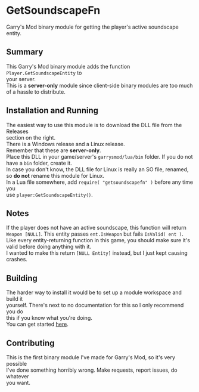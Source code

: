 # GetSoundscapeFn
Garry's Mod binary module for getting the player's active soundscape entity.  

## Summary  
This Garry's Mod binary module adds the function `Player.GetSoundscapeEntity` to  
your server.  
This is a **server-only** module since client-side binary modules are too much  
of a hassle to distribute.  

## Installation and Running
The easiest way to use this module is to download the DLL file from the Releases  
section on the right.  
There is a Windows release and a Linux release.  
Remember that these are **server-only**.  
Place this DLL in your game/server's `garrysmod/lua/bin` folder.  If you do not  
have a `bin` folder, create it.  
In case you don't know, the DLL file for Linux is really an SO file, renamed,  
so **do not** rename this module for Linux.  
In a Lua file somewhere, add `require( "getsoundscapefn" )` before any time you  
use `player:GetSoundscapeEntity()`.

## Notes
If the player does not have an active soundscape, this function will return  
`Weapon [NULL]`.  This entity passes `ent.IsWeapon` but fails `IsValid( ent )`.  
Like every entity-returning function in this game, you should make sure it's  
valid before doing anything with it.  
I wanted to make this return `[NULL Entity]` instead, but I just kept causing  
crashes.

## Building
The harder way to install it would be to set up a module workspace and build it  
yourself.  There's next to no documentation for this so I only recommend you do  
this if you know what you're doing.  
You can get started [here](https://wiki.facepunch.com/gmod/Creating_Binary_Modules:_Premake).

## Contributing
This is the first binary module I've made for Garry's Mod, so it's very possible  
I've done something horribly wrong.  Make requests, report issues, do whatever  
you want.
